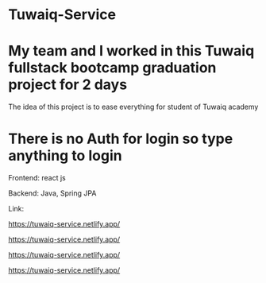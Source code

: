 # Tuwaiq-Service
# My team and I worked in this Tuwaiq fullstack bootcamp graduation project for 2 days
The idea of this project is to ease everything for student of Tuwaiq academy 

# There is no Auth for login so type anything to login




Frontend: react js

Backend: Java, Spring JPA


Link:

https://tuwaiq-service.netlify.app/

https://tuwaiq-service.netlify.app/

https://tuwaiq-service.netlify.app/

https://tuwaiq-service.netlify.app/





